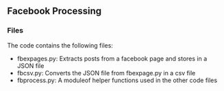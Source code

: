 ## Facebook Processing

### Files
The code contains the following files:
* fbexpages.py: Extracts posts from a facebook page and stores in a JSON file
* fbcsv.py: Converts the JSON file from fbexpage.py in a csv file
* fbprocess.py: A moduleof helper functions used in the other code files   

